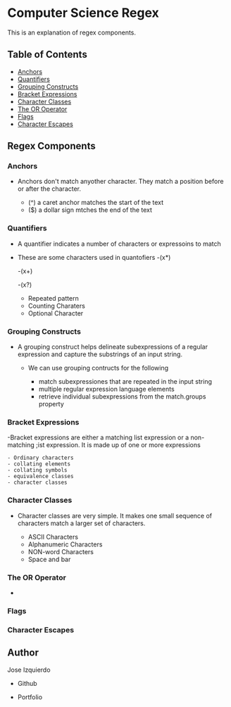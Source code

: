 # Computer Science Regex

This is an explanation of regex components.





## Table of Contents

- [Anchors](#anchors)
- [Quantifiers](#quantifiers)
- [Grouping Constructs](#grouping-constructs)
- [Bracket Expressions](#bracket-expressions)
- [Character Classes](#character-classes)
- [The OR Operator](#the-or-operator)
- [Flags](#flags)
- [Character Escapes](#character-escapes)

## Regex Components

### Anchors

- Anchors don't match anyother character. They match a position before or after the character.

  - (^) a caret anchor matches the start of the text
  - ($) a dollar sign mtches the end of the text

### Quantifiers

- A quantifier indicates a number of characters or expressoins to match

- These are some characters used in quantofiers
  -(x\*)

  -(x+)

  -(x?)

  - Repeated pattern
  - Counting Charaters
  - Optional Character

### Grouping Constructs

- A grouping construct helps delineate subexpressions of a regular expression and capture the substrings of an input string.

  - We can use grouping contructs for the following

    - match subexpressiones that are repeated in the input string
    - multiple regular expression language elements
    - retrieve individual subexpressions from the match.groups property

### Bracket Expressions

-Bracket expressions are either a matching list expression or a non-matching ;ist expression. It is made up of one or more expressions

    - Ordinary characters 
    - collating elements
    - collating symbols
    - equivalence classes 
    - character classes 


### Character Classes

- Character classes are very simple. It makes one small sequence of characters match a larger set of characters.

    - ASCII Characters 
    - Alphanumeric Characters
    - NON-word Characters 
    - Space and bar 

### The OR Operator

- 

### Flags

### Character Escapes

## Author


Jose Izquierdo 
- Github

- Portfolio 
